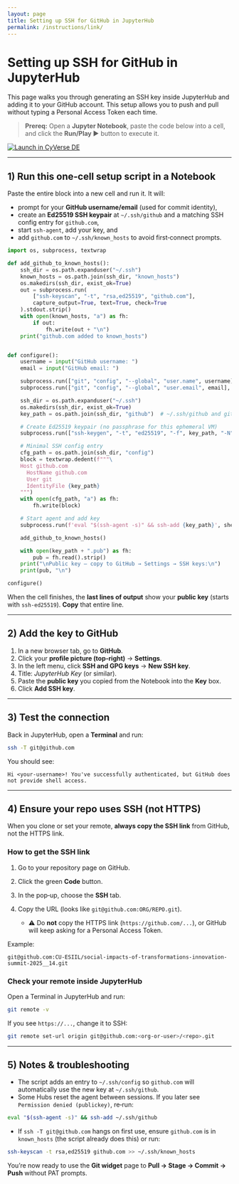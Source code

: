 ```yaml
---
layout: page
title: Setting up SSH for GitHub in JupyterHub
permalink: /instructions/link/
---
```


# Setting up SSH for GitHub in JupyterHub

This page walks you through generating an SSH key inside JupyterHub and adding it to your GitHub account. This setup allows you to push and pull without typing a Personal Access Token each time.

> **Prereq:** Open a **Jupyter Notebook**, paste the code below into a cell, and click the **Run/Play ▶️** button to execute it.

[![Launch in CyVerse DE](https://img.shields.io/badge/Launch-CyVerse%20DE-0b6efd?style=flat-square)](https://de.cyverse.org/apps/de/faf1d268-44cc-11ed-9715-008cfa5ae621/launch?saved-launch-id=dc65718e-1964-4d11-99ad-bf901cddda99)

---

## 1) Run this one‑cell setup script in a Notebook

Paste the entire block into a new cell and run it. It will:

* prompt for your **GitHub username/email** (used for commit identity),
* create an **Ed25519 SSH keypair** at `~/.ssh/github` and a matching SSH config entry for `github.com`,
* start `ssh-agent`, add your key, and
* add `github.com` to `~/.ssh/known_hosts` to avoid first‑connect prompts.

```python
import os, subprocess, textwrap

def add_github_to_known_hosts():
    ssh_dir = os.path.expanduser("~/.ssh")
    known_hosts = os.path.join(ssh_dir, "known_hosts")
    os.makedirs(ssh_dir, exist_ok=True)
    out = subprocess.run(
        ["ssh-keyscan", "-t", "rsa,ed25519", "github.com"],
        capture_output=True, text=True, check=True
    ).stdout.strip()
    with open(known_hosts, "a") as fh:
        if out:
            fh.write(out + "\n")
    print("github.com added to known_hosts")


def configure():
    username = input("GitHub username: ")
    email = input("GitHub email: ")

    subprocess.run(["git", "config", "--global", "user.name", username], check=True)
    subprocess.run(["git", "config", "--global", "user.email", email], check=True)

    ssh_dir = os.path.expanduser("~/.ssh")
    os.makedirs(ssh_dir, exist_ok=True)
    key_path = os.path.join(ssh_dir, "github")  # ~/.ssh/github and github.pub

    # Create Ed25519 keypair (no passphrase for this ephemeral VM)
    subprocess.run(["ssh-keygen", "-t", "ed25519", "-f", key_path, "-N", ""], check=True)

    # Minimal SSH config entry
    cfg_path = os.path.join(ssh_dir, "config")
    block = textwrap.dedent(f"""\
    Host github.com
      HostName github.com
      User git
      IdentityFile {key_path}
    """)
    with open(cfg_path, "a") as fh:
        fh.write(block)

    # Start agent and add key
    subprocess.run(f'eval "$(ssh-agent -s)" && ssh-add {key_path}', shell=True, check=True)

    add_github_to_known_hosts()

    with open(key_path + ".pub") as fh:
        pub = fh.read().strip()
    print("\nPublic key — copy to GitHub → Settings → SSH keys:\n")
    print(pub, "\n")

configure()
```

When the cell finishes, the **last lines of output** show your **public key** (starts with `ssh-ed25519`). **Copy** that entire line.

---

## 2) Add the key to GitHub

1. In a new browser tab, go to **GitHub**.
2. Click your **profile picture (top‑right)** → **Settings**.
3. In the left menu, click **SSH and GPG keys** → **New SSH key**.
4. Title: *JupyterHub Key* (or similar).
5. Paste the **public key** you copied from the Notebook into the **Key** box.
6. Click **Add SSH key**.

---

## 3) Test the connection

Back in JupyterHub, open a **Terminal** and run:

```bash
ssh -T git@github.com
```

You should see:

```
Hi <your-username>! You've successfully authenticated, but GitHub does not provide shell access.
```

---

## 4) Ensure your repo uses SSH (not HTTPS)

When you clone or set your remote, **always copy the SSH link** from GitHub, not the HTTPS link.

### How to get the SSH link

1. Go to your repository page on GitHub.
2. Click the green **Code** button.
3. In the pop‑up, choose the **SSH** tab.
4. Copy the URL (looks like `git@github.com:ORG/REPO.git`).

   * ⚠️ Do **not** copy the HTTPS link (`https://github.com/...`), or GitHub will keep asking for a Personal Access Token.

Example:

```
git@github.com:CU-ESIIL/social-impacts-of-transformations-innovation-summit-2025__14.git
```

### Check your remote inside JupyterHub

Open a Terminal in JupyterHub and run:

```bash
git remote -v
```

If you see `https://...`, change it to SSH:

```bash
git remote set-url origin git@github.com:<org-or-user>/<repo>.git
```

---

## 5) Notes & troubleshooting

* The script adds an entry to `~/.ssh/config` so `github.com` will automatically use the new key at `~/.ssh/github`.
* Some Hubs reset the agent between sessions. If you later see `Permission denied (publickey)`, re‑run:

```bash
eval "$(ssh-agent -s)" && ssh-add ~/.ssh/github
```

* If `ssh -T git@github.com` hangs on first use, ensure `github.com` is in `known_hosts` (the script already does this) or run:

```bash
ssh-keyscan -t rsa,ed25519 github.com >> ~/.ssh/known_hosts
```

You’re now ready to use the **Git widget** page to **Pull → Stage → Commit → Push** without PAT prompts.
